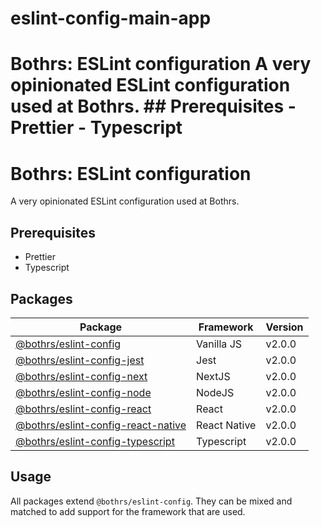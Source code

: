 # eslint-config-main-app
# Bothrs: ESLint configuration  A very opinionated ESLint configuration used at Bothrs. ## Prerequisites  - Prettier - Typescript
# Bothrs: ESLint configuration

A very opinionated ESLint configuration used at Bothrs.

## Prerequisites

- Prettier
- Typescript

## Packages

| Package                              | Framework    | Version |
| ------------------------------------ | ------------ | ------- |
| [@bothrs/eslint-config]              | Vanilla JS   | v2.0.0  |
| [@bothrs/eslint-config-jest]         | Jest         | v2.0.0  |
| [@bothrs/eslint-config-next]         | NextJS       | v2.0.0  |
| [@bothrs/eslint-config-node]         | NodeJS       | v2.0.0  |
| [@bothrs/eslint-config-react]        | React        | v2.0.0  |
| [@bothrs/eslint-config-react-native] | React Native | v2.0.0  |
| [@bothrs/eslint-config-typescript]   | Typescript   | v2.0.0  |

## Usage

All packages extend `@bothrs/eslint-config`.
They can be mixed and matched to add support for the framework that are used.

<!-- Links -->

[@bothrs/eslint-config]: https://github.com/bothrs/eslint-config/blob/main/packages/%40bothrs-eslint-config/README.md
[@bothrs/eslint-config-jest]: https://github.com/bothrs/eslint-config/blob/main/packages/%40bothrs-eslint-config-jest/README.md
[@bothrs/eslint-config-next]: https://github.com/bothrs/eslint-config/blob/main/packages/%40bothrs-eslint-config-next/README.md
[@bothrs/eslint-config-node]: https://github.com/bothrs/eslint-config/blob/main/packages/%40bothrs-eslint-config-node/README.md
[@bothrs/eslint-config-react]: https://github.com/bothrs/eslint-config/blob/main/packages/%40bothrs-eslint-config-react/README.md
[@bothrs/eslint-config-react-native]: https://github.com/bothrs/eslint-config/blob/main/packages/%40bothrs-eslint-config-react-native/README.md
[@bothrs/eslint-config-typescript]: https://github.com/bothrs/eslint-config/blob/main/packages/%40bothrs-eslint-config-typescript/README.md
